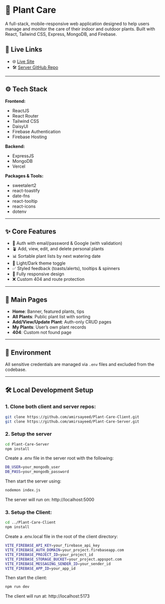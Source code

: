# 🌱 Plant Care

A full-stack, mobile-responsive web application designed to help users manage and monitor the care of their indoor and outdoor plants. Built with React, Tailwind CSS, Express, MongoDB, and Firebase.

## 🔗 Live Links

- 🌐 [Live Site](https://plant-care-tracker-6b11a.web.app/)
- 🛠️ [Server GitHub Repo](https://github.com/amirsayeed/Plant-Care-Server)

---

## ⚙️ Tech Stack

**Frontend:**

- ReactJS
- React Router
- Tailwind CSS
- DaisyUI
- Firebase Authentication
- Firebase Hosting

**Backend:**

- ExpressJS
- MongoDB
- Vercel

**Packages & Tools:**

- sweetalert2
- react-toastify
- date-fns
- react-tooltip
- react-icons
- dotenv

---

## ✨ Core Features

- 🔐 Auth with email/password & Google (with validation)
- 🪴 Add, view, edit, and delete personal plants
- 📊 Sortable plant lists by next watering date
- 🎨 Light/Dark theme toggle
- ✅ Styled feedback (toasts/alerts), tooltips & spinners
- 📱 Fully responsive design
- ❌ Custom 404 and route protection

---

## 📄 Main Pages

- **Home**: Banner, featured plants, tips
- **All Plants**: Public plant list with sorting
- **Add/View/Update Plant**: Auth-only CRUD pages
- **My Plants**: User’s own plant records
- **404**: Custom not found page

---

## 🔐 Environment

All sensitive credentials are managed via `.env` files and excluded from the codebase.

---

## 🛠️ Local Development Setup

### 1. Clone both client and server repos:

```bash
git clone https://github.com/amirsayeed/Plant-Care-Client.git
git clone https://github.com/amirsayeed/Plant-Care-Server.git
```

### 2. Setup the server

```bash
cd Plant-Care-Server
npm install
```

Create a .env file in the server root with the following:

```bash
DB_USER=your_mongodb_user
DB_PASS=your_mongodb_password
```

Then start the server using:

```bash
nodemon index.js
```

The server will run on: http://localhost:5000

### 3. Setup the Client:

```bash
cd ../Plant-Care-Client
npm install
```

Create a .env.local file in the root of the client directory:

```bash
VITE_FIREBASE_API_KEY=your_firebase_api_key
VITE_FIREBASE_AUTH_DOMAIN=your_project.firebaseapp.com
VITE_FIREBASE_PROJECT_ID=your_project_id
VITE_FIREBASE_STORAGE_BUCKET=your_project.appspot.com
VITE_FIREBASE_MESSAGING_SENDER_ID=your_sender_id
VITE_FIREBASE_APP_ID=your_app_id
```

Then start the client:

```bash
npm run dev
```

The client will run at: http://localhost:5173
